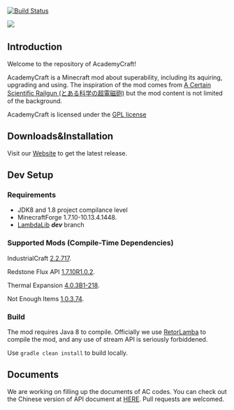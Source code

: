 [![Build Status](http://ci.sumcraft.net:8080/job/LI-AcademyCraft/badge/icon)](http://ci.sumcraft.net:8080/job/LI-AcademyCraft/)

﻿![](https://raw.githubusercontent.com/LambdaInnovation/AcademyCraft/master/blob/logo_resized.png)  

## Introduction

Welcome to the repository of AcademyCraft!

AcademyCraft is a Minecraft mod about superability, including its aquiring, upgrading and using. The inspiration of the mod comes from [A Certain Scientific Railgun (とある科学の超電磁砲)](https://en.wikipedia.org/wiki/A_Certain_Scientific_Railgun) but the mod content is not limited of the background.

AcademyCraft is licensed under the [GPL license](http://www.gnu.org/licenses/gpl.html "gpl license")


## Downloads&Installation

Visit our [Website](http://ac.li-dev.cn/) to get the latest release.

## Dev Setup

### Requirements

* JDK8 and 1.8 project compilance level
* MinecraftForge 1.7.10-10.13.4.1448.
* [LambdaLib][llib] ___dev___ branch

### Supported Mods (Compile-Time Dependencies)

IndustrialCraft [2.2.717](http://jenkins.ic2.player.to/job/IC2_experimental/717/).

Redstone Flux API [1.7.10R1.0.2](https://github.com/CoFH/RedstoneFlux-API).

Thermal Expansion [4.0.3B1-218](http://minecraft.curseforge.com/mc-mods/69163-thermalexpansion/files/2246924).

Not Enough Items [1.0.3.74](http://chickenbones.net/Pages/links.html).

### Build

The mod requires Java 8 to compile. Officially we use [RetorLamba](https://github.com/evant/gradle-retrolambda) to compile the mod, and any use of stream API is seriously forbiddened.

Use ``gradle clean install`` to build locally.

## Documents

We are working on filling up the documents of AC codes. You can check out the Chinese version of API document at [HERE](https://github.com/LambdaInnovation/AcademyCraft/tree/master/docs_cn "Chinese Documents"). Pull requests are welcomed.

[llib]: https://github.com/LambdaInnovation/LambdaLib
